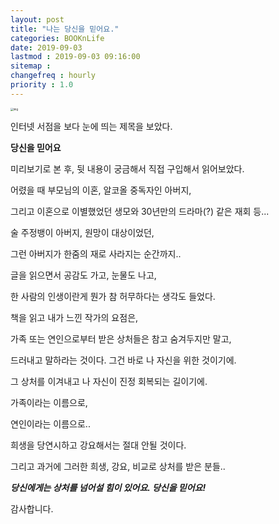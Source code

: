 ```yaml
---
layout: post
title: "나는 당신을 믿어요."
categories: BOOKnLife
date: 2019-09-03
lastmod : 2019-09-03 09:16:00
sitemap :
changefreq : hourly
priority : 1.0
---
```




<img src="http://image.yes24.com/momo/TopCate2508/MidCate010/250799449(1).jpg" alt="img" style="zoom:30%;" />



인터넷 서점을 보다 눈에 띄는 제목을 보았다.   

**당신을 믿어요**  

미리보기로 본 후, 뒷 내용이 궁금해서 직접 구입해서 읽어보았다.      



어렸을 때 부모님의 이혼, 알코올 중독자인 아버지, 

그리고 이혼으로 이별했었던 생모와 30년만의 드라마(?) 같은 재회 등...

술 주정뱅이 아버지, 원망이 대상이었던,  

그런 아버지가 한줌의 재로 사라지는 순간까지..

글을 읽으면서 공감도 가고, 눈물도 나고, 

한 사람의 인생이란게 뭔가 참 허무하다는 생각도 들었다. 



책을 읽고 내가 느낀 작가의 요점은, 

가족 또는 연인으로부터 받은 상처들은 참고 숨겨두지만 말고, 

드러내고 말하라는 것이다. 그건 바로 나 자신을 위한 것이기에. 

그 상처를 이겨내고 나 자신이 진정 회복되는 길이기에.



가족이라는 이름으로, 

연인이라는 이름으로.. 

희생을 당연시하고 강요해서는 절대 안될 것이다. 

그리고 과거에 그러한 희생, 강요, 비교로 상처를 받은 분들..

***당신에게는 상처를 넘어설 힘이 있어요. 당신을 믿어요!***



감사합니다. 














